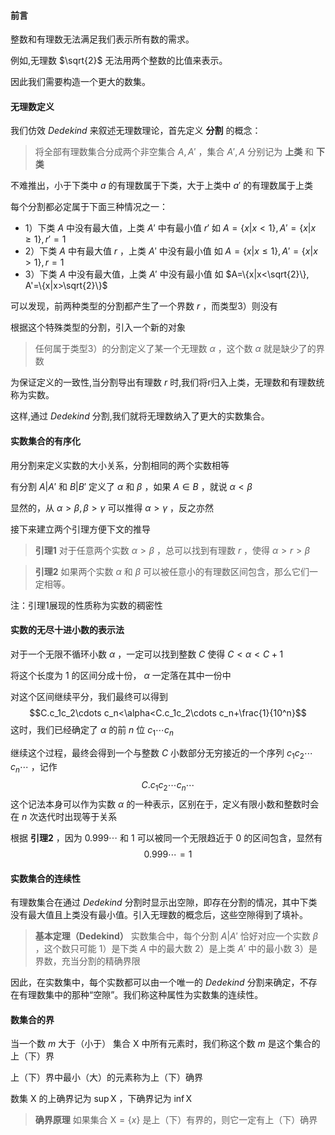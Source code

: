 #### 前言
整数和有理数无法满足我们表示所有数的需求。

例如,无理数 $\sqrt{2}$ 无法用两个整数的比值来表示。

因此我们需要构造一个更大的数集。
#### 无理数定义
我们仿效 *Dedekind* 来叙述无理数理论，首先定义 **分割** 的概念：

> 将全部有理数集合分成两个非空集合 $A, A'$ ，集合 $A', A$ 分别记为 **上类** 和 **下类**

不难推出，小于下类中 $a$ 的有理数属于下类，大于上类中 $a'$ 的有理数属于上类

每个分割都必定属于下面三种情况之一：

- 1）下类 $A$ 中没有最大值，上类 $A'$ 中有最小值 $r'$
	如 $A=\{x|x<1\}, A'=\{x|x\geq1\}, r'=1$
- 2）下类 $A$ 中有最大值 $r$ ，上类 $A'$ 中没有最小值
	如 $A = \{x|x\leq1\}, A'=\{x|x>1\}, r=1$
- 3）下类 $A$ 中没有最大值，上类 $A'$ 中没有最小值
	如 $A=\{x|x<\sqrt{2}\}, A'=\{x|x>\sqrt{2}\}$
	
可以发现，前两种类型的分割都产生了一个界数 $r$ ，而类型3）则没有

根据这个特殊类型的分割，引入一个新的对象

> 任何属于类型3）的分割定义了某一个无理数 $\alpha$ ，这个数 $\alpha$ 就是缺少了的界数

为保证定义的一致性,当分割导出有理数 $r$ 时,我们将r归入上类，无理数和有理数统称为实数。

这样,通过 *Dedekind* 分割,我们就将无理数纳入了更大的实数集合。
#### 实数集合的有序化
用分割来定义实数的大小关系，分割相同的两个实数相等

有分割 $A|A'$ 和 $B|B'$ 定义了 $\alpha$ 和 $\beta$ ，如果 $A\in B$ ，就说 $\alpha<\beta$

显然的，从 $\alpha>\beta, \beta>\gamma$ 可以推得 $\alpha>\gamma$ ，反之亦然

接下来建立两个引理方便下文的推导

> **引理1** 对于任意两个实数 $\alpha>\beta$ ，总可以找到有理数 $r$ ，使得 $\alpha>r>\beta$ 

> **引理2** 如果两个实数 $\alpha$ 和 $\beta$ 可以被任意小的有理数区间包含，那么它们一定相等。

注：引理1展现的性质称为实数的稠密性
#### 实数的无尽十进小数的表示法
对于一个无限不循环小数 $\alpha$ ，一定可以找到整数 $C$ 使得 $C < \alpha < C+1$

将这个长度为 1 的区间分成十份， $\alpha$ 一定落在其中一份中

对这个区间继续平分，我们最终可以得到
$$C.c_1c_2\cdots c_n<\alpha<C.c_1c_2\cdots c_n+\frac{1}{10^n}$$
这时，我们已经确定了 $\alpha$ 的前 $n$ 位 $c_1\cdots c_n$

继续这个过程，最终会得到一个与整数 $C$ 小数部分无穷接近的一个序列 $c_1c_2\cdots c_n\cdots$ ，记作
$$C.c_1c_2\cdots c_n\cdots$$
这个记法本身可以作为实数 $\alpha$ 的一种表示，区别在于，定义有限小数和整数时会在 $n$ 次迭代时出现等于关系

根据 **引理2** ，因为 $0.999\cdots$ 和 $1$ 可以被同一个无限趋近于 $0$ 的区间包含，显然有
$$0.999\cdots=1$$
#### 实数集合的连续性
有理数集合在通过 *Dedekind* 分割时显示出空隙，即存在分割的情况，其中下类没有最大值且上类没有最小值。引入无理数的概念后，这些空隙得到了填补。

> **基本定理（Dedekind）** 实数集合中，每个分割 $A|A'$ 恰好对应一个实数 $\beta$ ，这个数只可能 
> 1）是下类 $A$ 中的最大数
> 2）是上类 $A'$ 中的最小数
> 3）是界数，充当分割的精确界限

因此，在实数集中，每个实数都可以由一个唯一的 *Dedekind* 分割来确定，不存在有理数集中的那种“空隙”。我们称这种属性为实数集的连续性。
#### 数集合的界
当一个数 $m$ 大于（小于） 集合 $\mathrm{X}$ 中所有元素时，我们称这个数 $m$ 是这个集合的上（下）界

上（下）界中最小（大）的元素称为上（下）确界

数集 $\mathrm{X}$ 的上确界记为 $\sup{\mathrm{X}}$ ，下确界记为 $\inf{\mathrm{X}}$   

> **确界原理** 如果集合 $\mathrm{X}=\{x\}$ 是上（下）有界的，则它一定有上（下）确界  